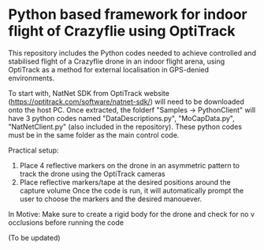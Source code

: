 # Python based framework for indoor flight of Crazyflie using OptiTrack
This repository includes the Python codes needed to achieve controlled and stabilised flight of a Crazyflie drone in an indoor flight arena, using OptiTrack as a method for external localisation in GPS-denied environments.

To start with, NatNet SDK from OptiTrack website (https://optitrack.com/software/natnet-sdk/) will need to be downloaded onto the host PC.
Once extracted, the folderf "Samples -> PythonClient" will have 3 python codes named "DataDescriptions.py", "MoCapData.py", "NatNetClient.py" (also included in the repository). These python codes must be in the same folder as the main control code.

Practical setup:
1. Place 4 reflective markers on the drone in an asymmetric pattern to track the drone using the OptiTrack cameras
2. Place reflective markers/tape at the desired positions around the capture volume
Once the code is run, it will automatically prompt the user to choose the markers and the desired manouever.

In Motive:
Make sure to create a rigid body for the drone and check for no v occlusions before running the code

(To be updated)








